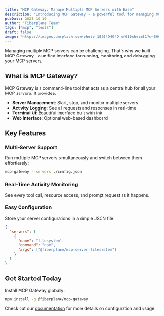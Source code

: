 ```yaml
---
title: "MCP Gateway: Manage Multiple MCP Servers with Ease"
description: "Introducing MCP Gateway - a powerful tool for managing multiple Model Context Protocol servers with a beautiful terminal UI and web interface."
pubDate: 2025-10-10
author: "Fiberplane Team"
tags: ["mcp", "tools"]
draft: false
image: "https://images.unsplash.com/photo-1558494949-ef010cbdcc31?w=800&h=450&fit=crop"
---
```


Managing multiple MCP servers can be challenging. That's why we built MCP Gateway - a unified interface for running, monitoring, and debugging your MCP servers.

## What is MCP Gateway?

MCP Gateway is a command-line tool that acts as a central hub for all your MCP servers. It provides:

- **Server Management**: Start, stop, and monitor multiple servers
- **Activity Logging**: See all requests and responses in real-time
- **Terminal UI**: Beautiful interface built with Ink
- **Web Interface**: Optional web-based dashboard

## Key Features

### Multi-Server Support

Run multiple MCP servers simultaneously and switch between them effortlessly:

```bash
mcp-gateway --servers ./config.json
```

### Real-Time Activity Monitoring

See every tool call, resource access, and prompt request as it happens.

### Easy Configuration

Store your server configurations in a simple JSON file:

```json
{
  "servers": [
    {
      "name": "filesystem",
      "command": "npx",
      "args": ["@fiberplane/mcp-server-filesystem"]
    }
  ]
}
```

## Get Started Today

Install MCP Gateway globally:

```bash
npm install -g @fiberplane/mcp-gateway
```

Check out our [documentation](/mcp-gateway) for more details on configuration and usage.
